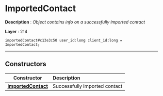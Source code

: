 # ImportedContact

**Description** : *Object contains info on a successfully imported contact*

**Layer** : 214

```tl
importedContact#c13e3c50 user_id:long client_id:long = ImportedContact;
```

---

## Constructors

| Constructor | Description |
| :---: | :--- |
| [**importedContact**](constructor/importedContact) | Successfully imported contact |